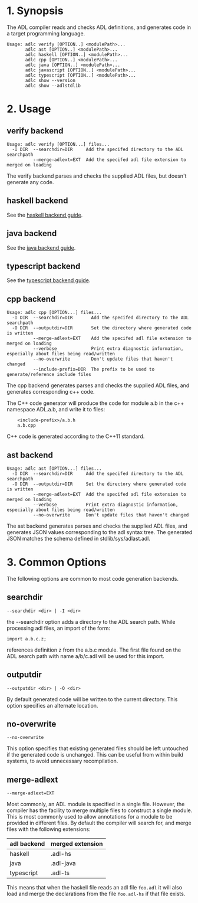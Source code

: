 # 1. Synopsis

The ADL compiler reads and checks ADL definitions, and generates code
in a target programming language.

```
Usage: adlc verify [OPTION..] <modulePath>...
       adlc ast [OPTION..] <modulePath>...
       adlc haskell [OPTION..] <modulePath>...
       adlc cpp [OPTION..] <modulePath>...
       adlc java [OPTION..] <modulePath>...
       adlc javascript [OPTION..] <modulePath>...
       adlc typescript [OPTION..] <modulePath>...
       adlc show --version
       adlc show --adlstdlib
```

# 2. Usage
## verify backend

```
Usage: adlc verify [OPTION...] files...
  -I DIR  --searchdir=DIR     Add the specifed directory to the ADL searchpath
          --merge-adlext=EXT  Add the specifed adl file extension to merged on loading
```

The verify backend parses and checks the supplied ADL files, but
doesn't generate any code.

## haskell backend

See the [haskell backend guide][backend-haskell].

## java backend

See the [java backend guide][backend-java].

## typescript backend

See the [typescript backend guide][backend-typescript].

## cpp backend

```
Usage: adlc cpp [OPTION...] files...
  -I DIR  --searchdir=DIR       Add the specifed directory to the ADL searchpath
  -O DIR  --outputdir=DIR       Set the directory where generated code is written
          --merge-adlext=EXT    Add the specifed adl file extension to merged on loading
          --verbose             Print extra diagnostic information, especially about files being read/written
          --no-overwrite        Don't update files that haven't changed
          --include-prefix=DIR  The prefix to be used to generate/reference include files
```

The cpp backend generates parses and checks the supplied ADL
files, and generates corresponding c++ code.

The C++ code generator will produce the code for module a.b in the
c++ namespace ADL.a.b, and write it to files:

        <include-prefix>/a.b.h
        a.b.cpp

C++ code is generated according to the C++11 standard.

## ast backend

```
Usage: adlc ast [OPTION...] files...
  -I DIR  --searchdir=DIR     Add the specifed directory to the ADL searchpath
  -O DIR  --outputdir=DIR     Set the directory where generated code is written
          --merge-adlext=EXT  Add the specifed adl file extension to merged on loading
          --verbose           Print extra diagnostic information, especially about files being read/written
          --no-overwrite      Don't update files that haven't changed
```

The ast backend generates parses and checks the supplied ADL files,
and generates JSON values corresponding to the adl syntax tree. The
generated JSON matches the schema defined in stdlib/sys/adlast.adl.

# 3. Common Options

The following options are common to most code generation backends.

## searchdir

    --searchdir <dir> | -I <dir>

the --searchdir option adds a directory to the ADL search path. While
processing adl files, an import of the form:

    import a.b.c.z;

references definition z from the a.b.c module. The first file found on
the ADL search path with name a/b/c.adl will be used for this import.

##  outputdir

    --outputdir <dir> | -O <dir>

By default generated code will be written to the current
directory. This option specifies an alternate location.

## no-overwrite

    --no-overwrite

This option specifies that existing generated files should be left
untouched if the generated code is unchanged. This can be useful from
within build systems, to avoid unnecessary recompilation.

## merge-adlext

    --merge-adlext=EXT

Most commonly, an ADL module is specified in a single file. However,
the compiler has the facility to merge multiple files to construct
a single module. This is most commonly used to allow annotations for
a module to be provided in different files. By default the compiler
will search for, and merge files with the following extensions:

| adl backend | merged extension |
|-------------|------------------|
| haskell     | .adl-hs          |
| java        | .adl-java        |
| typescript  | .adl-ts          |

This means that when the haskell file reads an adl file `foo.adl` it
will also load and merge the declarations from the file `foo.adl-hs`
if that file exists.

[backend-haskell]: backend-haskell.md
[backend-java]: backend-java.md
[backend-typescript]: backend-typescript.md
